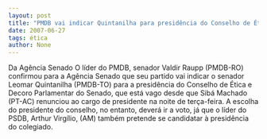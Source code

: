 ```yaml
---
layout: post
title: "PMDB vai indicar Quintanilha para presidência do Conselho de Ética"
date: 2007-06-27
tags: ética
author: None
---
```

Da Ag&ecirc;ncia Senado
O l&iacute;der do PMDB, senador Valdir Raupp (PMDB-RO) confirmou para a Ag&ecirc;ncia Senado que seu partido vai indicar o senador Leomar Quintanilha (PMDB-TO) para a presid&ecirc;ncia do Conselho de &Eacute;tica e Decoro Parlamentar do Senado, que est&aacute; vago desde que Sib&aacute; Machado (PT-AC) renunciou ao cargo de presidente na noite de ter&ccedil;a-feira. 
A escolha do presidente do conselho, no entanto, dever&aacute; ir a voto, j&aacute; que o l&iacute;der do PSDB, Arthur Virg&iacute;lio, (AM) tamb&eacute;m pretende se candidatar &agrave; presid&ecirc;ncia do colegiado. 